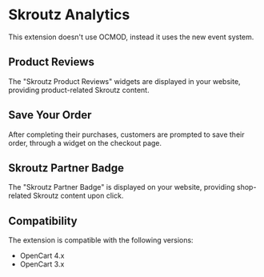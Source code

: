 # Skroutz Analytics
This extension doesn't use OCMOD, instead it uses the new event system.

## Product Reviews
The "Skroutz Product Reviews" widgets are displayed in your website, providing product-related Skroutz content.

## Save Your Order
After completing their purchases, customers are prompted to save their order, through a widget on the checkout page.

## Skroutz Partner Badge
The "Skroutz Partner Badge" is displayed on your website, providing shop-related Skroutz content upon click.

## Compatibility
The extension is compatible with the following versions:
- OpenCart 4.x
- OpenCart 3.x